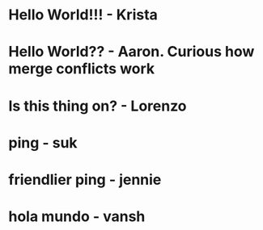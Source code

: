 # Hello World!!! - Krista
# Hello World?? - Aaron. Curious how merge conflicts work
# Is this thing on? - Lorenzo
# ping - suk
# friendlier ping - jennie
# hola mundo - vansh
